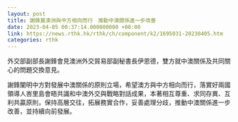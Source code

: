 ```yaml
---
layout: post
title: 謝鋒冀澳洲與中方相向而行　推動中澳關係進一步改善
date: 2023-04-05 00:37:14.000000000 +08:00
link: https://news.rthk.hk/rthk/ch/component/k2/1695031-20230405.htm
categories: rthk
---
```


外交部副部長謝鋒會見澳洲外交貿易部副秘書長伊恩德，雙方就中澳關係及共同關心的問題交換意見。

謝鋒闡明中方對發展中澳關係的原則立場，希望澳方與中方相向而行，落實好兩國領導人峇里島會晤共識和中澳外交與戰略對話成果，本著相互尊重、求同存異、互利共贏原則，保持高層交往，拓展務實合作，妥善處理分歧，推動中澳關係進一步改善，並持續向前發展。
